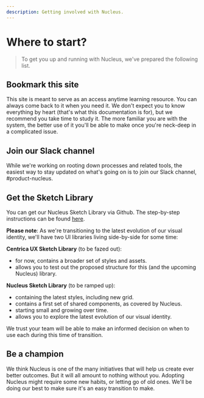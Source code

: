 ```yaml
---
description: Getting involved with Nucleus.
---
```


# Where to start?

> To get you up and running with Nucleus, we've prepared the following list.

## Bookmark this site

This site is meant to serve as an access anytime learning resource. You can always come back to it when you need it. We don't expect you to know everything by heart (that's what this documentation is for), but we recommend you take time to study it. The more familiar you are with the system, the better use of it you'll be able to make once you're neck-deep in a complicated issue.

## Join our Slack channel

While we're working on rooting down processes and related tools, the easiest way to stay updated on what's going on is to join our Slack channel, #product-nucleus.

## Get the Sketch Library

You can get our Nucleus Sketch Library via Github. The step-by-step instructions can be found [here](https://centrica.frontify.com/d/d5BuWPqlVMmG/design-tools#/design-tools/our-sketch-library).

**Please note**: As we're transitioning to the latest evolution of our visual identity, we'll have two UI libraries living side-by-side for some time:

**Centrica UX Sketch Library** (to be fazed out):

* for now, contains a broader set of styles and assets.
* allows you to test out the proposed structure for this (and the upcoming Nucleus) library.

**Nucleus Sketch Library** (to be ramped up):

* containing the latest styles, including new grid.
* contains a first set of shared components, as covered by Nucleus.
* starting small and growing over time.
* allows you to explore the latest evolution of our visual identity.

We trust your team will be able to make an informed decision on when to use each during this time of transition.

## Be a champion

We think Nucleus is one of the many initiatives that will help us create ever better outcomes. But it will all amount to nothing without you. Adopting Nucleus might require some new habits, or letting go of old ones. We'll be doing our best to make sure it's an easy transition to make.
